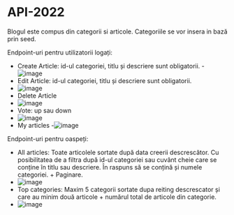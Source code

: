 # API-2022
Blogul este compus din categorii si articole.
Categoriile se vor insera in bază prin seed.

Endpoint-uri pentru utilizatorii logați:
- Create Article: id-ul categoriei, titlu și descriere sunt obligatorii.
-![image](https://user-images.githubusercontent.com/61292431/156535323-44f05e69-4be9-4515-8c00-9a869758a0a8.png)
- Edit Article: id-ul categoriei, titlu și descriere sunt obligatorii.
- ![image](https://user-images.githubusercontent.com/61292431/156535077-aa0983cd-cbad-4198-9816-0a4fa6b2a9cc.png)
- Delete Article
- ![image](https://user-images.githubusercontent.com/61292431/156534797-ccabf34a-3619-4efc-a4a3-1352a43fa0d6.png)
- Vote: up sau down
- ![image](https://user-images.githubusercontent.com/61292431/156534737-30b84f2b-de52-4e08-861e-e6762f435189.png)
- My articles
-![image](https://user-images.githubusercontent.com/61292431/156534597-18524ab3-46e8-4eb5-aa77-3f1f40f03090.png)


Endpoint-uri pentru oaspeți:
- All articles: Toate articolele sortate după data creerii descrescător. Cu posibilitatea de a filtra după id-ul categoriei sau cuvânt cheie care se conține în titlu sau descriere. În raspuns să se conțină și numele categoriei. + Paginare.
- ![image](https://user-images.githubusercontent.com/61292431/156534061-e55b9ce5-0d8f-4f29-86df-2b7e9a87d8f2.png)
- Top categories: Maxim 5 categorii sortate dupa reiting descrescator și care au minim două articole + numărul total de articole din categorie.
- ![image](https://user-images.githubusercontent.com/61292431/156549379-3dcedde6-45be-40ed-8467-ebc5a25a14fd.png)



